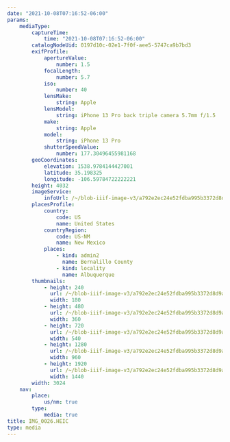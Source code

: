 ```yaml
---
date: "2021-10-08T07:16:52-06:00"
params:
    mediaType:
        captureTime:
            time: "2021-10-08T07:16:52-06:00"
        catalogNodeUid: 0197d10c-02e1-7f0f-aee5-5747ca9b7bd3
        exifProfile:
            apertureValue:
                number: 1.5
            focalLength:
                number: 5.7
            iso:
                number: 40
            lensMake:
                string: Apple
            lensModel:
                string: iPhone 13 Pro back triple camera 5.7mm f/1.5
            make:
                string: Apple
            model:
                string: iPhone 13 Pro
            shutterSpeedValue:
                number: 177.30496455981168
        geoCoordinates:
            elevation: 1538.9784144427001
            latitude: 35.198325
            longitude: -106.59784722222221
        height: 4032
        imageService:
            infoUrl: /~/blob-iiif-image-v3/a792e2ec24e52fdba995b3372d8d9a7a7d38774c995afd501f34bb54512888a5/info.json
        placesProfile:
            country:
                code: US
                name: United States
            countryRegion:
                code: US-NM
                name: New Mexico
            places:
                - kind: admin2
                  name: Bernalillo County
                - kind: locality
                  name: Albuquerque
        thumbnails:
            - height: 240
              url: /~/blob-iiif-image-v3/a792e2ec24e52fdba995b3372d8d9a7a7d38774c995afd501f34bb54512888a5/full/180%2C240/0/default.jpg
              width: 180
            - height: 480
              url: /~/blob-iiif-image-v3/a792e2ec24e52fdba995b3372d8d9a7a7d38774c995afd501f34bb54512888a5/full/360%2C480/0/default.jpg
              width: 360
            - height: 720
              url: /~/blob-iiif-image-v3/a792e2ec24e52fdba995b3372d8d9a7a7d38774c995afd501f34bb54512888a5/full/540%2C720/0/default.jpg
              width: 540
            - height: 1280
              url: /~/blob-iiif-image-v3/a792e2ec24e52fdba995b3372d8d9a7a7d38774c995afd501f34bb54512888a5/full/960%2C1280/0/default.jpg
              width: 960
            - height: 1920
              url: /~/blob-iiif-image-v3/a792e2ec24e52fdba995b3372d8d9a7a7d38774c995afd501f34bb54512888a5/full/1440%2C1920/0/default.jpg
              width: 1440
        width: 3024
    nav:
        place:
            us/nm: true
        type:
            media: true
title: IMG_0026.HEIC
type: media
---
```

